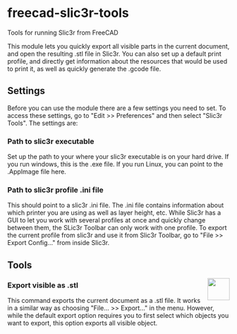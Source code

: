 # freecad-slic3r-tools
Tools for running Slic3r from FreeCAD

This module lets you quickly export all visible parts in the current document, and open the resulting .stl file in Slic3r.
You can also set up a default print profile, and directly get information about the resources that would be used to print it,
as well as quickly generate the .gcode file.

## Settings

Before you can use the module there are a few settings you need to set. To access these settings, go to "Edit >> Preferences" and then select "Slic3r Tools". The settings are:

### Path to slic3r executable

Set up the path to your where your slic3r executable is on your hard drive. If you run windows, this is the .exe file. If you run Linux, you can point to the .AppImage file here.

### Path to slic3r profile .ini file

This should point to a slic3r .ini file. The .ini file contains information about which printer you are using as well as layer
height, etc. While Slic3r has a GUI to let you work with several profiles at once and quickly change between them, the SLic3r
Toolbar can only work with one profile. To export the current profile from slic3r and use it from Slic3r Toolbar, go to
"File >> Export Config..." from inside Slic3r.

## Tools
<img align="right" width="50" src="https://raw.githubusercontent.com/limikael/freecad-slic3r-tools/master/Resources/icons/Stl.svg?sanitize=true">

### Export visible as .stl
This command exports the current document as a .stl file. It works in a similar way as choosing "File... >> Export..." in
the menu. However, while the default export option requires you to first select which objects you want to export, this
option exports all visible object.

